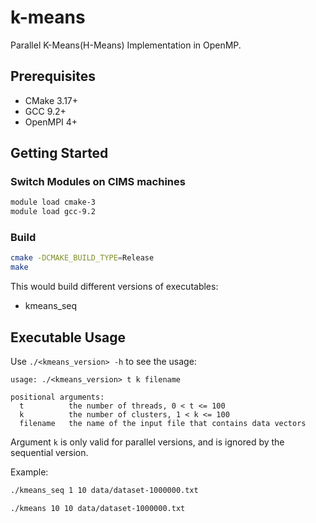 # k-means

Parallel K-Means(H-Means) Implementation in OpenMP.

## Prerequisites

- CMake 3.17+
- GCC 9.2+
- OpenMPI 4+

## Getting Started

### Switch Modules on CIMS machines

```bash
module load cmake-3
module load gcc-9.2
```

### Build

```bash
cmake -DCMAKE_BUILD_TYPE=Release
make
```

This would build different versions of executables:

- kmeans_seq

## Executable Usage

Use `./<kmeans_version> -h` to see the usage:

```
usage: ./<kmeans_version> t k filename

positional arguments:
  t          the number of threads, 0 < t <= 100
  k          the number of clusters, 1 < k <= 100
  filename   the name of the input file that contains data vectors
```

Argument `k` is only valid for parallel versions, and is ignored by the sequential version.

Example:

```bash
./kmeans_seq 1 10 data/dataset-1000000.txt
```

```bash
./kmeans 10 10 data/dataset-1000000.txt
```
